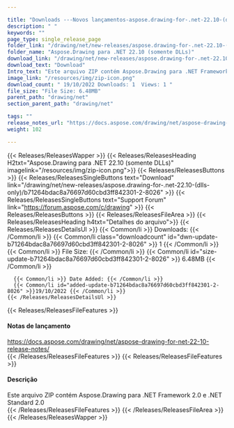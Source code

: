 ```yaml
---

title: "Downloads ---Novos lançamentos-aspose.drawing-for-.net-22.10-(dlls-only)"
description: " "
keywords: ""
page_type: single_release_page
folder_link: "/drawing/net/new-releases/aspose.drawing-for-.net-22.10-(dlls-only)/"
folder_name: "Aspose.Drawing para .NET 22.10 (somente DLLs)"
download_link: "/drawing/net/new-releases/aspose.drawing-for-.net-22.10-(dlls-only)/b71264bdac8a76697d60cbd3ff842301-2-8026"
download_text: "Download"
Intro_text: "Este arquivo ZIP contém Aspose.Drawing para .NET Framework 2.0 e .NET Standard 2.0"
image_link: "/resources/img/zip-icon.png"
download_count: " 19/10/2022 Downloads: 1  Views: 1 "
file_size: "File Size: 6.48MB"
parent_path: "drawing/net"
section_parent_path: "drawing/net"

tags: ""
release_notes_url: "https://docs.aspose.com/drawing/net/aspose-drawing-for-net-22-10-release-notes/"
weight: 102

---
```


{{< Releases/ReleasesWapper >}}
  {{< Releases/ReleasesHeading H2txt="Aspose.Drawing para .NET 22.10 (somente DLLs)" imagelink="/resources/img/zip-icon.png">}}
  {{< Releases/ReleasesButtons >}}
    {{< Releases/ReleasesSingleButtons text="Download" link="/drawing/net/new-releases/aspose.drawing-for-.net-22.10-(dlls-only)/b71264bdac8a76697d60cbd3ff842301-2-8026" >}}
    {{< Releases/ReleasesSingleButtons text="Support Forum" link="https://forum.aspose.com/c/drawing" >}}
  {{< Releases/ReleasesButtons >}}
  {{< Releases/ReleasesFileArea >}}
    {{< Releases/ReleasesHeading h4txt="Detalhes do arquivo">}}
    {{< Releases/ReleasesDetailsUl >}}
      {{< Common/li >}} Downloads: {{< /Common/li >}}
      {{< Common/li class="downloadcount" id="dwn-update-b71264bdac8a76697d60cbd3ff842301-2-8026" >}} 1 {{< /Common/li >}}
      {{< Common/li >}} File Size: {{< /Common/li >}}
      {{< Common/li id="size-update-b71264bdac8a76697d60cbd3ff842301-2-8026" >}} 6.48MB {{< /Common/li >}}

      {{< Common/li >}} Date Added: {{< /Common/li >}}
      {{< Common/li id="added-update-b71264bdac8a76697d60cbd3ff842301-2-8026" >}}19/10/2022 {{< /Common/li >}}
    {{< /Releases/ReleasesDetailsUl >}}

  {{< Releases/ReleasesFileFeatures >}}
      <h4>Notas de lançamento</h4><div> <a href='https://docs.aspose.com/drawing/net/aspose-drawing-for-net-22-10-release-notes/'>https://docs.aspose.com/drawing/net/aspose-drawing-for-net-22-10-release-notes/</a></div>
  {{< /Releases/ReleasesFileFeatures >}}
  {{< Releases/ReleasesFileFeatures >}}
      <h4>Descrição</h4><div class="HTMLDescription"> Este arquivo ZIP contém Aspose.Drawing para .NET Framework 2.0 e .NET Standard 2.0</div>
  {{< /Releases/ReleasesFileFeatures >}}
 {{< /Releases/ReleasesFileArea >}}
{{< /Releases/ReleasesWapper >}}



